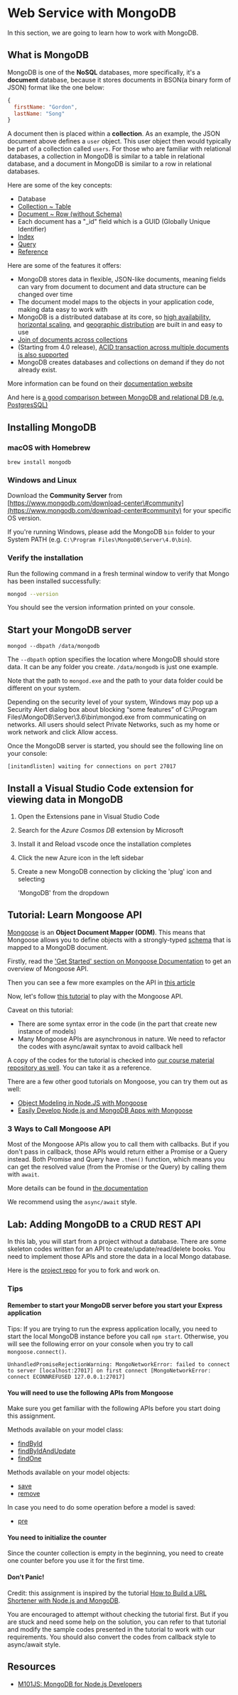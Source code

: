 # Web Service with MongoDB

In this section, we are going to learn how to work with MongoDB.

## What is MongoDB

MongoDB is one of the **NoSQL** databases, more specifically, it's a **document** database, because it stores documents in BSON\(a binary form of JSON\) format like the one below:

```javascript
{
  firstName: "Gordon",
  lastName: "Song"
}
```

A document then is placed within a **collection**. As an example, the JSON document above defines a `user` object. This user object then would typically be part of a collection called `users`. For those who are familiar with relational databases, a collection in MongoDB is similar to a table in relational database, and a document in MongoDB is similar to a row in relational databases.

Here are some of the key concepts:

* Database
* [Collection ~ Table](https://docs.mongodb.com/manual/core/databases-and-collections/)
* [Document ~ Row \(without Schema\)](https://docs.mongodb.com/manual/core/document/)
* Each document has a "\_id" field which is a GUID \(Globally Unique Identifier\)
* [Index](https://docs.mongodb.com/manual/indexes/)
* [Query](https://docs.mongodb.com/manual/crud/)
* [Reference](https://docs.mongodb.com/manual/reference/database-references/index.html)

Here are some of the features it offers:

* MongoDB stores data in flexible, JSON-like documents, meaning fields can vary from document to document and data structure can be changed over time
* The document model maps to the objects in your application code, making data easy to work with
* MongoDB is a distributed database at its core, so [high availability](https://en.wikipedia.org/wiki/High_availability), [horizontal scaling](https://stackoverflow.com/questions/11707879/difference-between-scaling-horizontally-and-vertically-for-databases), and [geographic distribution](https://en.wikipedia.org/wiki/Distributed_database) are built in and easy to use
* [Join of documents across collections](https://docs.mongodb.com/manual/reference/operator/aggregation/lookup/)
* \(Starting from 4.0 release\), [ACID transaction across multiple documents is also supported](https://www.mongodb.com/transactions)
* MongoDB creates databases and collections on demand if they do not already exist.

More information can be found on their [documentation website](https://docs.mongodb.com/manual/introduction/)

And here is [a good comparison between MongoDB and relational DB \(e.g. PostgresSQL\)](https://www.mongodb.com/compare/mongodb-postgresql)

## Installing MongoDB

### macOS with Homebrew

```text
brew install mongodb
```

### Windows and Linux

Download the **Community Server** from [https://www.mongodb.com/download-center\#community](https://www.mongodb.com/download-center#community) for your specific OS version.

If you're running Windows, please add the MongoDB `bin` folder to your System PATH \(e.g. `C:\Program Files\MongoDB\Server\4.0\bin`\).

### Verify the installation

Run the following command in a fresh terminal window to verify that Mongo has been installed successfully:

```bash
mongod --version
```

You should see the version information printed on your console.

## Start your MongoDB server

```text
mongod --dbpath /data/mongodb
```

The `--dbpath` option specifies the location where MongoDB should store data. It can be any folder you create. `/data/mongodb` is just one example.

Note that the path to `mongod.exe` and the path to your data folder could be different on your system.

Depending on the security level of your system, Windows may pop up a Security Alert dialog box about blocking “some features” of C:\Program Files\MongoDB\Server\3.6\bin\mongod.exe from communicating on networks. All users should select Private Networks, such as my home or work network and click Allow access.

Once the MongoDB server is started, you should see the following line on your console:

```text
[initandlisten] waiting for connections on port 27017
```

## Install a Visual Studio Code extension for viewing data in MongoDB

1. Open the Extensions pane in Visual Studio Code
2. Search for the _Azure Cosmos DB_ extension by Microsoft
3. Install it and Reload vscode once the installation completes
4. Click the new Azure icon in the left sidebar
5. Create a new MongoDB connection by clicking the 'plug' icon and selecting

   'MongoDB' from the dropdown

## Tutorial: Learn Mongoose API

[Mongoose](http://mongoosejs.com/) is an **Object Document Mapper \(ODM\)**. This means that Mongoose allows you to define objects with a strongly-typed [schema](http://mongoosejs.com/docs/guide.html) that is mapped to a MongoDB document.

Firstly, read the ['Get Started' section on Mongoose Documentation](http://mongoosejs.com/docs/index.html) to get an overview of Mongoose API.

Then you can see a few more examples on the API in [this article](https://coursework.vschool.io/mongoose-crud/)

Now, let's follow [this tutorial](https://code.tutsplus.com/articles/an-introduction-to-mongoose-for-mongodb-and-nodejs--cms-29527) to play with the Mongoose API.

Caveat on this tutorial:

* There are some syntax error in the code \(in the part that create new instance of models\)
* Many Mongoose APIs are asynchronous in nature. We need to refactor the codes with async/await syntax to avoid callback hell

A copy of the codes for the tutorial is checked into [our course material repository as well](https://github.com/thoughtworks-jumpstart/mongoose-basics). You can take it as a reference.

There are a few other good tutorials on Mongoose, you can try them out as well:

* [Object Modeling in Node.JS with Mongoose](https://devcenter.heroku.com/articles/nodejs-mongoose)
* [Easily Develop Node.js and MongoDB Apps with Mongoose](https://scotch.io/tutorials/using-mongoosejs-in-node-js-and-mongodb-applications)

### 3 Ways to Call Mongoose API

Most of the Mongoose APIs allow you to call them with callbacks. But if you don't pass in callback, those APIs would return either a Promise or a Query instead. Both Promise and Query have `.then()` function, which means you can get the resolved value \(from the Promise or the Query\) by calling them with `await`.

More details can be found in [the documentation](http://mongoosejs.com/docs/promises.html)

We recommend using the `async/await` style.

## Lab: Adding MongoDB to a CRUD REST API

In this lab, you will start from a project without a database. There are some skeleton codes written for an API to create/update/read/delete books. You need to implement those APIs and store the data in a local Mongo database.

Here is the [project repo](https://github.com/thoughtworks-jumpstart/express-books-api) for you to fork and work on.

### Tips

#### Remember to start your MongoDB server before you start your Express application

Tips: If you are trying to run the express application locally, you need to start the local MongoDB instance before you call `npm start`. Otherwise, you will see the following error on your console when you try to call `mongoose.connect()`.

```text
UnhandledPromiseRejectionWarning: MongoNetworkError: failed to connect to server [localhost:27017] on first connect [MongoNetworkError: connect ECONNREFUSED 127.0.0.1:27017]
```

#### You will need to use the following APIs from Mongoose

Make sure you get familiar with the following APIs before you start doing this assignment.

Methods available on your model class:

* [findById](http://mongoosejs.com/docs/api.html#findbyid_findById)
* [findByIdAndUpdate](http://mongoosejs.com/docs/api.html#findbyidandupdate_findByIdAndUpdate)
* [findOne](http://mongoosejs.com/docs/api.html#findone_findOne)

Methods available on your model objects:

* [save](http://mongoosejs.com/docs/api.html#model_Model-save)
* [remove](http://mongoosejs.com/docs/api.html#model_Model-remove)

In case you need to do some operation before a model is saved:

* [pre](http://mongoosejs.com/docs/api.html#schema_Schema-pre)

#### You need to initialize the counter

Since the counter collection is empty in the beginning, you need to create one counter before you use it for the first time.

#### Don't Panic!

Credit: this assignment is inspired by the tutorial [How to Build a URL Shortener with Node.js and MongoDB](https://scalegrid.io/blog/how-to-build-a-url-shortener-with-node-js-and-mongodb/).

You are encouraged to attempt without checking the tutorial first. But if you are stuck and need some help on the solution, you can refer to that tutorial and modify the sample codes presented in the tutorial to work with our requirements. You should also convert the codes from callback style to async/await style.

## Resources

* [M101JS: MongoDB for Node.js Developers](https://university.mongodb.com/courses/M101JS/about)

